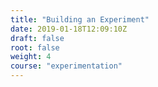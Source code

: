 ```yaml
---
title: "Building an Experiment"
date: 2019-01-18T12:09:10Z
draft: false
root: false
weight: 4
course: "experimentation"
---
```


